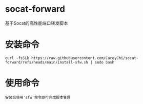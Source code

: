 # socat-forward
基于Socat的高性能端口转发脚本

# 安装命令
`curl -fsSLk https://raw.githubusercontent.com/CareyChi/socat-forward/refs/heads/main/install-sfw.sh | sudo bash`

# 使用命令
`安装后使用'sfw'命令即可完成脚本管理`
